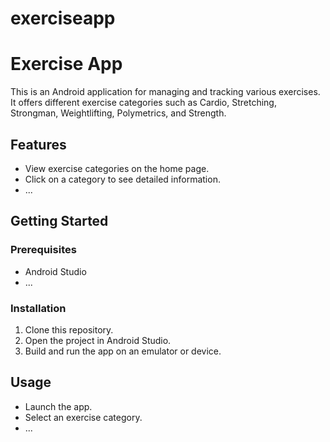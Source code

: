# exerciseapp
# Exercise App

This is an Android application for managing and tracking various exercises. It offers different exercise categories such as Cardio, Stretching, Strongman, Weightlifting, Polymetrics, and Strength.

## Features

- View exercise categories on the home page.
- Click on a category to see detailed information.
- ...

## Getting Started

### Prerequisites

- Android Studio
- ...

### Installation

1. Clone this repository.
2. Open the project in Android Studio.
3. Build and run the app on an emulator or device.

## Usage

- Launch the app.
- Select an exercise category.
- ...


